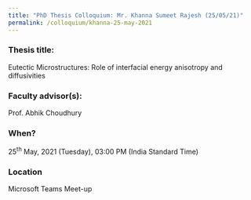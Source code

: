```yaml
---
title: "PhD Thesis Colloquium: Mr. Khanna Sumeet Rajesh (25/05/21)"
permalink: /colloquium/khanna-25-may-2021
---
```

### Thesis title:
Eutectic Microstructures: Role of interfacial energy anisotropy and diffusivities

### Faculty advisor(s):
Prof. Abhik Choudhury

### When?
25<sup>th</sup> May, 2021 (Tuesday), 03:00 PM (India Standard Time)

### Location
Microsoft Teams Meet-up  
